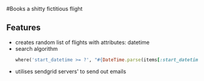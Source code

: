 #Books a shitty fictitious flight

## Features
* creates random list of flights with attributes: datetime
* search algorithm 
  ```ruby 
  where('start_datetime >= ?', "#{DateTime.parse(items[:start_datetime])}").where('to_airport_id = ?', items[:to_airport_id]).where('from_airport_id = ?', items[:from_airport_id]) 
  ```
* utilises sendgrid servers' to send out emails

